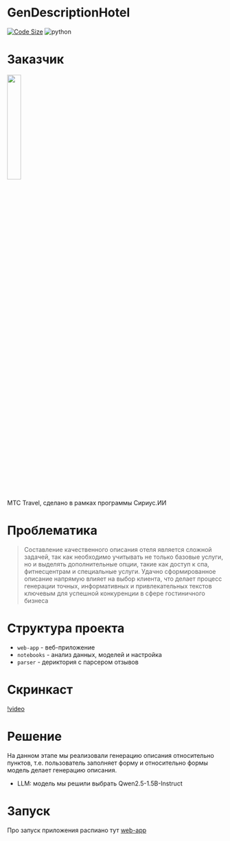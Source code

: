 # GenDescriptionHotel

[![Code Size](https://img.shields.io/github/languages/code-size/NSO-Clio/GenDescriptionHotel)](https://github.com/NSO-Clio/GenDescriptionHotel)
<img alt="python" src="https://img.shields.io/badge/python-3.11-yellow.svg"/>

# Заказчик

<img style="width: 25%; height: auto;" src='https://github.com/user-attachments/assets/6469610a-5437-4ed8-8318-96fc403cd75d'>

MTC Travel, сделано в рамках программы Сириус.ИИ

# Проблематика

> Составление качественного описания отеля является сложной задачей, так как необходимо учитывать не только базовые услуги, но и выделять дополнительные опции, такие как доступ к спа, фитнесцентрам и специальные услуги. Удачно сформированное описание напрямую влияет на выбор клиента, что делает процесс генерации точных, информативных и привлекательных текстов ключевым для успешной конкуренции в сфере гостиничного бизнеса

# Структура проекта

- ```web-app``` - веб-приложение
- ```notebooks``` - анализ данных, моделей и настройка
- ```parser``` - дериктория с парсером отзывов

# Скринкаст

[!video](https://github.com/user-attachments/assets/d67e7e11-ba93-4841-8723-9da0c3361fae)

# Решение

На данном этапе мы реализовали генерацию описания относительно пунктов, т.е. пользователь заполняет форму и относительно формы модель делает генерацию описания.
- LLM: модель мы решили выбрать Qwen2.5-1.5B-Instruct

# Запуск

Про запуск приложения распиано тут [web-app](https://github.com/NSO-Clio/GenDescriptionHotel/tree/main/web-app)

